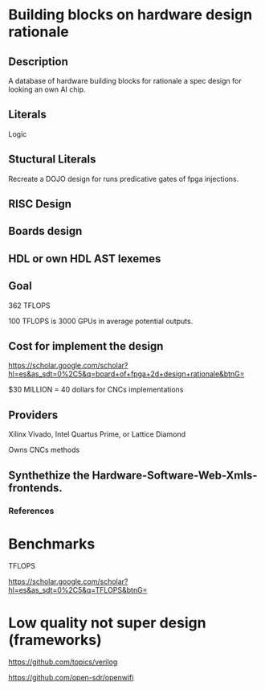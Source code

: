# Building blocks on hardware design rationale

## Description

A database of hardware building blocks for rationale a spec design for looking an own AI chip.

## Literals

Logic 



## Stuctural Literals 

Recreate a DOJO design for runs predicative gates of fpga injections.


## RISC Design 


## Boards design 



## HDL or own HDL AST lexemes


## Goal 

362 TFLOPS

100 TFLOPS is 3000 GPUs in average potential outputs.

## Cost for implement the design

https://scholar.google.com/scholar?hl=es&as_sdt=0%2C5&q=board+of+fpga+2d+design+rationale&btnG=

$30 MILLION = 40 dollars for CNCs implementations

## Providers 

Xilinx Vivado, Intel Quartus Prime, or Lattice Diamond

Owns CNCs methods


## Synthethize the Hardware-Software-Web-Xmls-frontends.



### References

# Benchmarks

TFLOPS

https://scholar.google.com/scholar?hl=es&as_sdt=0%2C5&q=TFLOPS&btnG=

# Low quality not super design (frameworks)

https://github.com/topics/verilog

https://github.com/open-sdr/openwifi